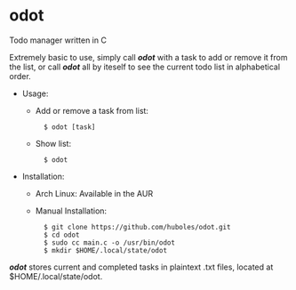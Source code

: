 # odot
Todo manager written in C

Extremely basic to use, simply call ***odot*** with a task to add or
remove it from the list, or call ***odot*** all by iteself to see the
current todo list in alphabetical order.

* Usage:

    - Add or remove a task from list:
 
            $ odot [task]  
    
    - Show list:
 
            $ odot 
    
* Installation:
    - Arch Linux: Available in the AUR

    - Manual Installation:

            $ git clone https://github.com/huboles/odot.git
            $ cd odot
            $ sudo cc main.c -o /usr/bin/odot
            $ mkdir $HOME/.local/state/odot

***odot*** stores current and completed tasks in plaintext .txt files, located at
$HOME/.local/state/odot.

